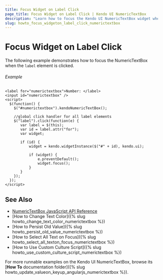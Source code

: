 ```yaml
---
title: Focus Widget on Label Click
page_title: Focus Widget on Label Click | Kendo UI NumericTextBox
description: "Learn how to focus the Kendo UI NumericTextBox widget when the label element is clicked."
slug: howto_focus_widgeton_label_click_numerictextbox
---
```


# Focus Widget on Label Click

The following example demonstrates how to focus the NumericTextBox when the `label` element is clicked.

###### Example

```dojo
<label for="numerictextbox">Number: </label>
<input id="numerictextbox" />
<script>
  $(function() {
    $("#numerictextbox").kendoNumericTextBox();

    //global click handler for all label elements
    $("label").click(function(e) {
       var label = $(this);
       var id = label.attr("for");
       var widget;

       if (id) {
           widget = kendo.widgetInstance($("#" + id), kendo.ui);

           if (widget) {
               e.preventDefault();
               widget.focus();
           }
       }
    });
  });
</script>
```

## See Also

* [NumericTextBox JavaScript API Reference](/api/javascript/ui/numerictextbox)
* [How to Change Text Color]({% slug howto_change_text_color_numerictextbox %})
* [How to Persist Old Value]({% slug howto_persist_old_value_numerictextbox %})
* [How to Select All Text on Focus]({% slug howto_select_all_texton_focus_numerictextbox %})
* [How to Use Custom Culture Script]({% slug howto_use_custom_culture_script_numerictextbox %})

For more runnable examples on the Kendo UI NumericTextBox, browse its [**How To** documentation folder]({% slug howto_update_valueon_keyup_angularjs_numerictextbox %}).
